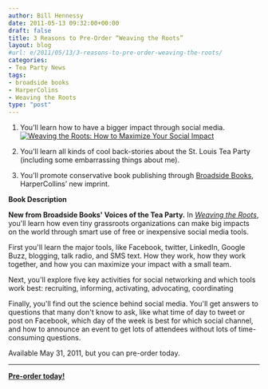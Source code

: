 ```yaml
---
author: Bill Hennessy
date: 2011-05-13 09:32:00+00:00
draft: false
title: 3 Reasons to Pre-Order “Weaving the Roots”
layout: blog
#url: e/2011/05/13/3-reasons-to-pre-order-weaving-the-roots/
categories:
- Tea Party News
tags:
- broadside books
- HarperColins
- Weaving the Roots
type: "post"
---
```


1. You’ll learn how to have a bigger impact through social media.[![Weaving the Roots: How to Maximize Your Social Impact](https://hennessysview.com/wp-content/uploads/2011/05/WeavingRoots.png)
](https://www.harpercollins.com/books/Weaving-Roots/?isbn=9780062112965)

2. You’ll learn all kinds of cool back-stories about the St. Louis Tea Party (including some embarrassing things about me).

3. You’ll promote conservative book publishing through [Broadside Books](https://broadsidebooks.net), HarperCollins’ new imprint.

**Book Description**

**New from Broadside Books' Voices of the Tea Party.** In _[Weaving the Roots](https://www.harpercollins.com/books/Weaving-Roots/?isbn=9780062112965)_, you'll learn how even tiny grassroots organizations can make big impacts on the world through smart use of free or inexpensive social media tools.

First you'll learn the major tools, like Facebook, twitter, LinkedIn, Google Buzz, blogging, talk radio, and SMS text. How they work, how they work together, and how you can maximize your impact with a small team.

Next, you'll explore five key activities for social networking and which tools work best: recruiting, informing, activating, advocating, coordinating

Finally, you'll find out the science behind social media. You'll get answers to questions that many don't know to ask, like what time of day to tweet or post on Facebook, which day of the week is best for which social channel, and how to announce an event to get lots of attendees without lots of time-consuming questions.

Available May 31, 2011, but you can pre-order today.



* * *



[**Pre-order today!**](https://www.harpercollins.com/books/Weaving-Roots/?isbn=9780062112965)
